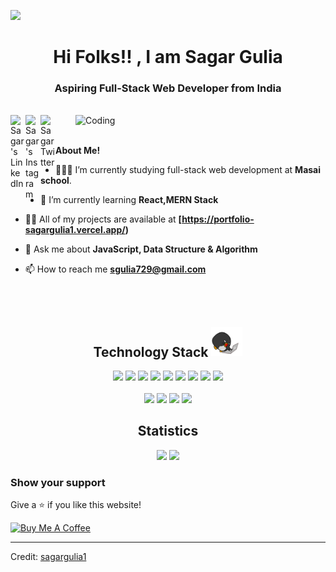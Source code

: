![](https://raw.githubusercontent.com/lionelsamrat10/lionelsamrat10/main/header_.png)

 <h1 align="center">Hi Folks!! <!-- <img src="https://raw.githubusercontent.com/MartinHeinz/MartinHeinz/master/wave.gif" width="30px">-->, I am Sagar Gulia </h1> 
<h3 align="center">Aspiring Full-Stack Web Developer from India</h3>

<br />

<img align="right" alt="Coding" width="400" src="https://i.pinimg.com/originals/e4/26/70/e426702edf874b181aced1e2fa5c6cde.gif">

<a href="https://www.linkedin.com/in/sagar-gulia">
  <img align="left" alt="Sagar's LinkedIn" width="24px" src="https://cdn-icons-png.flaticon.com/512/174/174857.png" />
</a>
<a href="https://www.instagram.com/sagar_gulia1/">
  <img align="left" alt="Sagar's Instagram" width="24px" src="https://upload.wikimedia.org/wikipedia/commons/thumb/a/a5/Instagram_icon.png/1024px-Instagram_icon.png"/>
</a>
<a href="https://twitter.com/sagar_gulia1">
  <img align="left" alt="Sagar Twitter" width="24px" src="https://logodownload.org/wp-content/uploads/2014/09/twitter-logo-6.png" />
</a>

<br />
<br />

**About Me!**

- 👨🏽‍💻 I’m currently studying full-stack web development at **Masai school**.

- 🌱 I’m currently learning **React,MERN Stack**

- 👨‍💻 All of my projects are available at **[https://portfolio-sagargulia1.vercel.app/)**

- 💬 Ask me about **JavaScript, Data Structure & Algorithm**

- 📫 How to reach me **sgulia729@gmail.com** 

<br /><br />

<p align="center">
  <h2 align="center">Technology Stack  <img src="https://github.com/Vaman93/Vaman93/blob/main/image/laptop.gif" width="50"></h2>
  <div align="center">
   <img src="https://img.shields.io/badge/-HTML-c58545?style=for-the-badge&logo=html5&logoColor=c58545&labelColor=282828">
   <img src="https://img.shields.io/badge/-CSS-d1a01f?style=for-the-badge&logo=css3&logoColor=d1a01f&labelColor=282828">
   <img src="https://img.shields.io/badge/JavaScript-F7DF1E?style=for-the-badge&logo=javascript&logoColor=d1a01f&labelColor=282828">
   <img src="https://img.shields.io/badge/Node.js-43853D?style=for-the-badge&logo=node.js&logoColor=d1a01f&labelColor=282828">
   <img src="https://img.shields.io/badge/Express.js-404D59?style=for-the-badge&logo=express.js&logoColor=d1a01f&labelColor=282828">
   <img src="https://img.shields.io/badge/React-20232A?style=for-the-badge&logo=react&logoColor=61DAFB&labelColor=282828">
   <img src="https://img.shields.io/badge/MongoDB-4EA94B?style=for-the-badge&logo=mongodb&logoColor=white">
   <img src="https://img.shields.io/badge/Bootstrap-563D7C?style=for-the-badge&logo=bootstrap&logoColor=white"/>
   <img src="https://img.shields.io/badge/Material--UI-0081CB?style=for-the-badge&logo=material-ui&logoColor=white"/>
    </br>
    </br>
  <img src="https://img.shields.io/badge/GitHub-100000?style=for-the-badge&logo=github&logoColor=white"/>
  <img src="https://img.shields.io/badge/Netlify-00C7B7?style=for-the-badge&logo=netlify&logoColor=whit"/>
  <img src="https://img.shields.io/badge/Heroku-430098?style=for-the-badge&logo=heroku&logoColor=white"/>
  <img src="https://img.shields.io/badge/Redux-593D88?style=for-the-badge&logo=redux&logoColor=white"/>
 </div>
</p>

<h2 align="center">Statistics </h2>

<p align="center">
<img width="48%" src="https://github-readme-stats.vercel.app/api?username=sagargulia1&show_icons=true&theme=tokyonight" />     
 <img width="48%" src="https://github-readme-streak-stats.herokuapp.com/?user=sagargulia1&show_icons=true&theme=tokyonight" />
 <p/>
 
 ### Show your support

Give a ⭐ if you like this website!

<a href="https://www.buymeacoffee.com/sgulia729U?new=1" target="_blank"><img src="https://cdn.buymeacoffee.com/buttons/v2/default-violet.png" alt="Buy Me A Coffee" height= "60px" width= "217px" ></a>
 
 
<!-- <p align="center">
  <img width="500" height="200" src="https://media3.giphy.com/media/RbDKaczqWovIugyJmW/200.gif">
</p align="center"> -->

----
Credit: [sagargulia1](https://github.com/sagargulia1)
